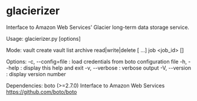 glacierizer
===========

Interface to Amazon Web Services' Glacier long-term data storage service.

Usage:
  glacierizer.py [options] <mode>
  
Mode:
  vault   create <vault name>
  vault   list
  archive read|write|delete <vault> <file1> [<file2> ...]
  job     <job_id> [<vault>]
    
Options:
  -c, --config=file   : load credentials from boto configuration file
  -h, --help          : display this help and exit
  -v, --verbose       : verbose output
  -V, --version       : display version number
  
Dependencies:
  boto (>=2.7.0) Interface to Amazon Web Services
    https://github.com/boto/boto
